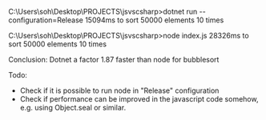 
C:\Users\soh\Desktop\PROJECTS\jsvscsharp>dotnet run --configuration=Release
15094ms to sort 50000 elements 10 times

C:\Users\soh\Desktop\PROJECTS\jsvscsharp>node index.js
28326ms to sort 50000 elements 10 times

Conclusion:
Dotnet a factor 1.87 faster than node for bubblesort 

Todo:
- Check if it is possible to run node in "Release" configuration
- Check if performance can be improved in the javascript code somehow, e.g. using Object.seal or similar. 